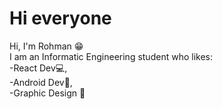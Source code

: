 # Hi everyone
Hi, I'm Rohman 😁 <br>
I am an Informatic Engineering student who likes: <br>
-React Dev💻, <br>
-Android Dev📱, <br>
-Graphic Design 🎨 
